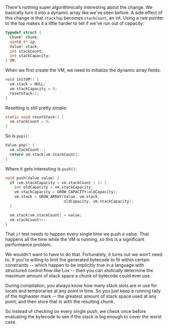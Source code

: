 There's nothing super algorithmically interesting about the change. We basically
turn it into a dynamic array like we've seen before. A side effect of this
change is that `stackTop` becomes `stackCount`, an int. Using a raw pointer to
the top makes it a little harder to tell if we've run out of capacity:

```c
typedef struct {
  Chunk* chunk;
  uint8_t* ip;
  Value* stack;
  int stackCount;
  int stackCapacity;
} VM;
```

When we first create the VM, we need to initialize the dynamic array fields:

```c
void initVM() {
  vm.stack = NULL;
  vm.stackCapacity = 0;
  resetStack();
}
```

Resetting is still pretty simple:

```c
static void resetStack() {
  vm.stackCount = 0;
}
```

So is `pop()`:

```c
Value pop() {
  vm.stackCount--;
  return vm.stack[vm.stackCount];
}
```

Where it gets interesting is `push()`:

```c
void push(Value value) {
  if (vm.stackCapacity < vm.stackCount + 1) {
    int oldCapacity = vm.stackCapacity;
    vm.stackCapacity = GROW_CAPACITY(oldCapacity);
    vm.stack = GROW_ARRAY(Value, vm.stack, 
                          oldCapacity, vm.stackCapacity);
  }

  vm.stack[vm.stackCount] = value;
  vm.stackCount++;
}
```

That `if` test needs to happen every single time we push a value. That happens
all the time while the VM is running, so this is a significant performance
problem.

We wouldn't want to have to do that. Fortunately, it turns out we won't need
to. If you're willing to limit the generated bytecode to fit within certain
constraints -- which happen to be implicitly true in a language with structured
control flow like Lox -- then you can *statically* determine the maximum amount
of stack space a chunk of bytecode could ever use.

During compilation, you always know how many stack slots are in use for locals
and temporaries at any point in time. So you just keep a running tally of the
highwater mark -- the greatest amount of stack space used at any point, and then
store that in with the resulting chunk.

So instead of checking on every single push, we check once before evaluating
the bytecode to see if the stack is big enough to cover the worst case.
